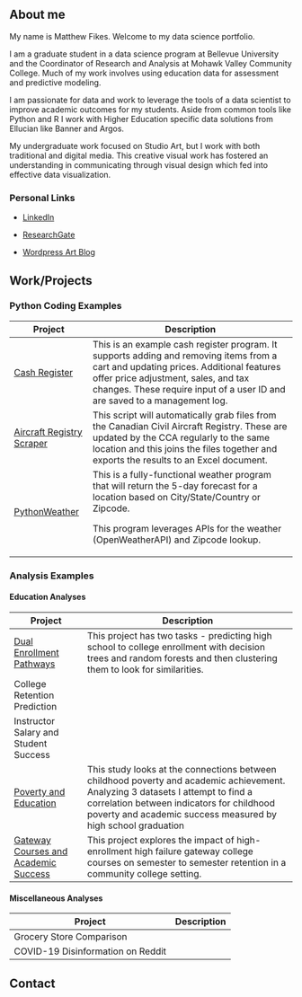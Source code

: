 

## About me

My name is Matthew Fikes. Welcome to my data science portfolio.

I am a graduate student in a data science program at Bellevue University and the Coordinator of Research and Analysis
at Mohawk Valley Community College. Much of my work involves using education data for assessment and predictive modeling.

I am passionate for data and work to leverage the tools of a data scientist to improve academic outcomes for my students.
Aside from common tools like Python and R I work with Higher Education specific data solutions from Ellucian like Banner and Argos.

My undergraduate work focused on Studio Art, but I work with both traditional and digital media. 
This creative visual work has fostered an understanding in communicating through visual design which fed into effective data visualization.



### Personal Links
* [LinkedIn](https://www.linkedin.com/in/matthew-fikes-0ab91213/)

* [ResearchGate](https://www.researchgate.net/profile/Matthew-Fikes)

* [Wordpress Art Blog](https://artworkatwork.wordpress.com/) 

## Work/Projects

### Python Coding Examples


| Project                               | Description |
|---------------------------------------|-------------|
| [Cash Register](https://github.com/mjfikes/DSCPortfolio/tree/main/Cash%20Register)|This is an example cash register program. It supports adding and removing items from a cart and updating prices. Additional features offer price adjustment, sales, and tax changes. These require input of a user ID and are saved to a management log.|
| [Aircraft Registry Scraper](https://github.com/mjfikes/DSCPortfolio/tree/main/Canadian%20Air%20Registry)|This script will automatically grab files from the Canadian Civil Aircraft Registry. These are updated by the CCA regularly to the same location and this joins the files together and exports the results to an Excel document.|
| [PythonWeather](https://github.com/mjfikes/DSCPortfolio/tree/main/PythonWeather)|This is a fully-functional weather program that will return the 5-day forecast for a location based on City/State/Country or Zipcode. <p>This program leverages APIs for the weather (OpenWeatherAPI) and Zipcode lookup.|

### Analysis Examples
#### Education Analyses

| Project                               | Description |
|---------------------------------------|-------------|
| [Dual Enrollment Pathways](https://github.com/mjfikes/DSCPortfolio/tree/main/Dual%20Enrollment%20Pathways)|This project has two tasks - predicting high school to college enrollment with decision trees and random forests and then clustering them to look for similarities.|
| College Retention Prediction          |             |
| Instructor Salary and Student Success |             |
| [Poverty and Education](https://github.com/mjfikes/DSCPortfolio/tree/main/Poverty%20and%20Education)|This study looks at the connections between childhood poverty and academic achievement. Analyzing 3 datasets I attempt to find a correlation between indicators for childhood poverty and academic success measured by high school graduation|
| [Gateway Courses and Academic Success](https://github.com/mjfikes/DSCPortfolio/tree/main/Gateway%20Courses%20and%20Academic%20Success)|This project explores the impact of high-enrollment high failure gateway college courses on semester to semester retention in a community college setting.|

#### Miscellaneous Analyses

| Project                               | Description |
|---------------------------------------|-------------|
| Grocery Store Comparison              |             |
| COVID-19 Disinformation on Reddit     |             |



## Contact
